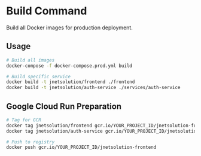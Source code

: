 # Build Command

Build all Docker images for production deployment.

## Usage
```bash
# Build all images
docker-compose -f docker-compose.prod.yml build

# Build specific service
docker build -t jnetsolution/frontend ./frontend
docker build -t jnetsolution/auth-service ./services/auth-service
```

## Google Cloud Run Preparation
```bash
# Tag for GCR
docker tag jnetsolution/frontend gcr.io/YOUR_PROJECT_ID/jnetsolution-frontend
docker tag jnetsolution/auth-service gcr.io/YOUR_PROJECT_ID/jnetsolution-auth

# Push to registry
docker push gcr.io/YOUR_PROJECT_ID/jnetsolution-frontend
```
